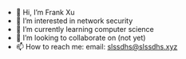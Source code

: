 - 👋 Hi, I’m Frank Xu
- 👀 I’m interested in network security
- 🌱 I’m currently learning computer science
- 💞️ I’m looking to collaborate on (not yet)
- 📫 How to reach me: email: slssdhs@slssdhs.xyz

<!---
slssdhs-zyjsdzs/slssdhs-zyjsdzs is a ✨ special ✨ repository because its `README.md` (this file) appears on your GitHub profile.
You can click the Preview link to take a look at your changes.
--->

